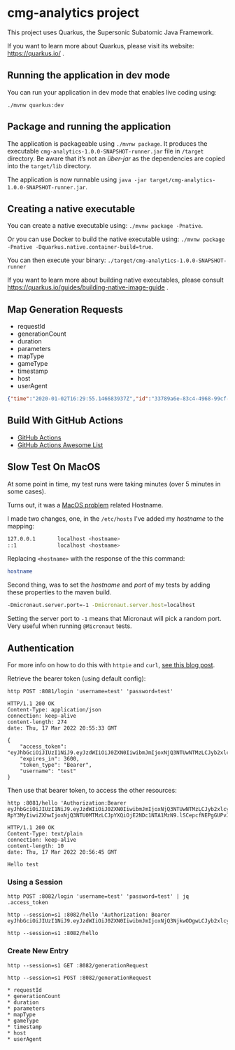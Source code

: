 # cmg-analytics project

This project uses Quarkus, the Supersonic Subatomic Java Framework.

If you want to learn more about Quarkus, please visit its website: https://quarkus.io/ .

## Running the application in dev mode

You can run your application in dev mode that enables live coding using:
```
./mvnw quarkus:dev
```

## Package and running the application

The application is packageable using `./mvnw package`.
It produces the executable `cmg-analytics-1.0.0-SNAPSHOT-runner.jar` file in `/target` directory.
Be aware that it’s not an _über-jar_ as the dependencies are copied into the `target/lib` directory.

The application is now runnable using `java -jar target/cmg-analytics-1.0.0-SNAPSHOT-runner.jar`.

## Creating a native executable

You can create a native executable using: `./mvnw package -Pnative`.

Or you can use Docker to build the native executable using: `./mvnw package -Pnative -Dquarkus.native.container-build=true`.

You can then execute your binary: `./target/cmg-analytics-1.0.0-SNAPSHOT-runner`

If you want to learn more about building native executables, please consult https://quarkus.io/guides/building-native-image-guide .

## Map Generation Requests

* requestId
* generationCount
* duration
* parameters
* mapType
* gameType
* timestamp
* host
* userAgent

```json
{"time":"2020-01-02T16:29:55.146683937Z","id":"33789a6e-83c4-4968-99cf-7d03164c5701","remote_ip":"80.127.235.6","host":"catan-map-generator.herokuapp.com","method":"GET","uri":"/api/map/code","user_agent":"Mozilla/5.0 (Macintosh; Intel Mac OS X 10.15; rv:71.0) Gecko/20100101 Firefox/71.0","status":200,"error":"","latency":227652659,"latency_human":"227.652659ms","bytes_in":0,"bytes_out":73}
```

## Build With GitHub Actions

* [GitHub Actions](https://github.com/features/actions)
* [GitHub Actions Awesome List](https://github.com/sdras/awesome-actions)

## Slow Test On MacOS

At some point in time, my test runs were taking minutes (over 5 minutes in some cases).

Turns out, it was a [MacOS problem](https://docs.micronaut.io/latest/guide/index.html#_it_is_taking_much_longer_to_start_my_application_than_it_should_macos) related Hostname.

I made two changes, one, in the `/etc/hosts` I've added my *hostname* to the mapping:

```bash
127.0.0.1       localhost <hostname>
::1             localhost <hostname>
```

Replacing `<hostname>` with the response of the this command:

```bash
hostname
```

Second thing, was to set the *hostname* and *port* of my tests by adding these properties to the maven build.

```bash
-Dmicronaut.server.port=-1 -Dmicronaut.server.host=localhost
```

Setting the server port to `-1` means that Micronaut will pick a random port.
Very useful when running `@Micronaut` tests.

## Authentication

For more info on how to do this with `httpie` and `curl`, [see this blog post](https://www.ctl.io/developers/blog/post/curl-vs-httpie-http-apis).

Retrieve the bearer token (using default config):

```shell
http POST :8081/login 'username=test' 'password=test'
```

```shell
HTTP/1.1 200 OK
Content-Type: application/json
connection: keep-alive
content-length: 274
date: Thu, 17 Mar 2022 20:55:33 GMT

{
    "access_token": "eyJhbGciOiJIUzI1NiJ9.eyJzdWIiOiJ0ZXN0IiwibmJmIjoxNjQ3NTUwNTMzLCJyb2xlcyI6W10sImlzcyI6ImNtZy1hbmFseXRpY3MyIiwiZXhwIjoxNjQ3NTU0MTMzLCJpYXQiOjE2NDc1NTA1MzN9.lSCepcfNEPgGUPvJp2gd5kozTaZo3g0bInJNUBDeOZg",
    "expires_in": 3600,
    "token_type": "Bearer",
    "username": "test"
}
```

Then use that bearer token, to access the other resources:

```shell
http :8081/hello 'Authorization:Bearer eyJhbGciOiJIUzI1NiJ9.eyJzdWIiOiJ0ZXN0IiwibmJmIjoxNjQ3NTUwNTMzLCJyb2xlcyI6W10sImlzcyI6ImNtZy1hbmFseX
RpY3MyIiwiZXhwIjoxNjQ3NTU0MTMzLCJpYXQiOjE2NDc1NTA1MzN9.lSCepcfNEPgGUPvJp2gd5kozTaZo3g0bInJNUBDeOZg'
```

```shell
HTTP/1.1 200 OK
Content-Type: text/plain
connection: keep-alive
content-length: 10
date: Thu, 17 Mar 2022 20:56:45 GMT

Hello test
```

### Using a Session

```shell
http POST :8082/login 'username=test' 'password=test' | jq .access_token
```

```shell
http --session=s1 :8082/hello 'Authorization: Bearer eyJhbGciOiJIUzI1NiJ9.eyJzdWIiOiJ0ZXN0IiwibmJmIjoxNjQ3NjkwODgwLCJyb2xlcyI6W10sImlzcyI6ImNtZy1hbmFseXRpY3MyIiwiZXhwIjoxNjQ3Njk0NDgwLCJpYXQiOjE2NDc2OTA4ODB9.9sVBnkA7TZpbjxs4sIHw8uYd5I64PkmCNBr12zTG0J8'
```

```shell
http --session=s1 :8082/hello
```

### Create New Entry

```shell
http --session=s1 GET :8082/generationRequest
```

```shell
http --session=s1 POST :8082/generationRequest

* requestId
* generationCount
* duration
* parameters
* mapType
* gameType
* timestamp
* host
* userAgent

```